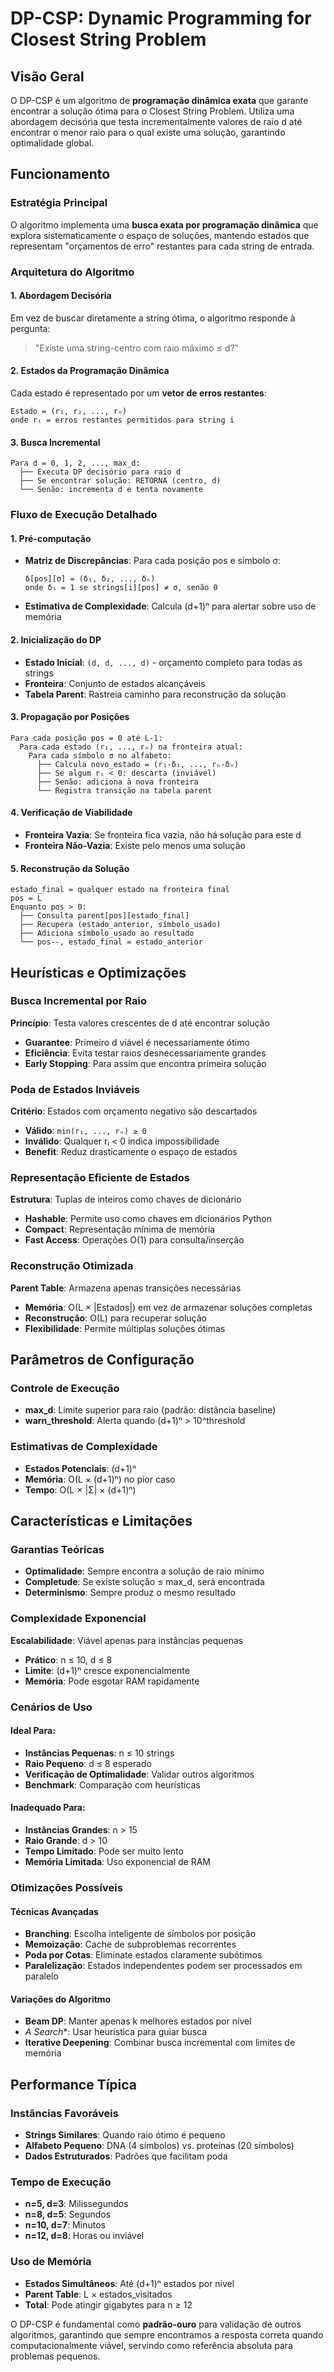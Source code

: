 # DP-CSP: Dynamic Programming for Closest String Problem

## Visão Geral
O DP-CSP é um algoritmo de **programação dinâmica exata** que garante encontrar a solução ótima para o Closest String Problem. Utiliza uma abordagem decisória que testa incrementalmente valores de raio d até encontrar o menor raio para o qual existe uma solução, garantindo optimalidade global.

## Funcionamento

### Estratégia Principal
O algoritmo implementa uma **busca exata por programação dinâmica** que explora sistematicamente o espaço de soluções, mantendo estados que representam "orçamentos de erro" restantes para cada string de entrada.

### Arquitetura do Algoritmo

#### 1. Abordagem Decisória
Em vez de buscar diretamente a string ótima, o algoritmo responde à pergunta:
> "Existe uma string-centro com raio máximo ≤ d?"

#### 2. Estados da Programação Dinâmica
Cada estado é representado por um **vetor de erros restantes**:
```
Estado = (r₁, r₂, ..., rₙ)
onde rᵢ = erros restantes permitidos para string i
```

#### 3. Busca Incremental
```
Para d = 0, 1, 2, ..., max_d:
  ├── Executa DP decisório para raio d
  ├── Se encontrar solução: RETORNA (centro, d)
  └── Senão: incrementa d e tenta novamente
```

### Fluxo de Execução Detalhado

#### 1. Pré-computação
- **Matriz de Discrepâncias**: Para cada posição pos e símbolo σ:
  ```
  δ[pos][σ] = (δ₁, δ₂, ..., δₙ)
  onde δᵢ = 1 se strings[i][pos] ≠ σ, senão 0
  ```
- **Estimativa de Complexidade**: Calcula (d+1)ⁿ para alertar sobre uso de memória

#### 2. Inicialização do DP
- **Estado Inicial**: `(d, d, ..., d)` - orçamento completo para todas as strings
- **Fronteira**: Conjunto de estados alcançáveis
- **Tabela Parent**: Rastreia caminho para reconstrução da solução

#### 3. Propagação por Posições
```
Para cada posição pos = 0 até L-1:
  Para cada estado (r₁, ..., rₙ) na fronteira atual:
    Para cada símbolo σ no alfabeto:
      ├── Calcula novo_estado = (r₁-δ₁, ..., rₙ-δₙ)
      ├── Se algum rᵢ < 0: descarta (inviável)
      ├── Senão: adiciona à nova fronteira
      └── Registra transição na tabela parent
```

#### 4. Verificação de Viabilidade
- **Fronteira Vazia**: Se fronteira fica vazia, não há solução para este d
- **Fronteira Não-Vazia**: Existe pelo menos uma solução

#### 5. Reconstrução da Solução
```
estado_final = qualquer estado na fronteira final
pos = L
Enquanto pos > 0:
  ├── Consulta parent[pos][estado_final]
  ├── Recupera (estado_anterior, símbolo_usado)
  ├── Adiciona símbolo_usado ao resultado
  └── pos--, estado_final = estado_anterior
```

## Heurísticas e Optimizações

### Busca Incremental por Raio
**Princípio**: Testa valores crescentes de d até encontrar solução
- **Guarantee**: Primeiro d viável é necessariamente ótimo
- **Eficiência**: Evita testar raios desnecessariamente grandes
- **Early Stopping**: Para assim que encontra primeira solução

### Poda de Estados Inviáveis
**Critério**: Estados com orçamento negativo são descartados
- **Válido**: `min(r₁, ..., rₙ) ≥ 0`
- **Inválido**: Qualquer rᵢ < 0 indica impossibilidade
- **Benefit**: Reduz drasticamente o espaço de estados

### Representação Eficiente de Estados
**Estrutura**: Tuplas de inteiros como chaves de dicionário
- **Hashable**: Permite uso como chaves em dicionários Python
- **Compact**: Representação mínima de memória
- **Fast Access**: Operações O(1) para consulta/inserção

### Reconstrução Otimizada
**Parent Table**: Armazena apenas transições necessárias
- **Memória**: O(L × |Estados|) em vez de armazenar soluções completas
- **Reconstrução**: O(L) para recuperar solução
- **Flexibilidade**: Permite múltiplas soluções ótimas

## Parâmetros de Configuração

### Controle de Execução
- **max_d**: Limite superior para raio (padrão: distância baseline)
- **warn_threshold**: Alerta quando (d+1)ⁿ > 10^threshold

### Estimativas de Complexidade
- **Estados Potenciais**: (d+1)ⁿ
- **Memória**: O(L × (d+1)ⁿ) no pior caso
- **Tempo**: O(L × |Σ| × (d+1)ⁿ)

## Características e Limitações

### Garantias Teóricas
- **Optimalidade**: Sempre encontra a solução de raio mínimo
- **Completude**: Se existe solução ≤ max_d, será encontrada
- **Determinismo**: Sempre produz o mesmo resultado

### Complexidade Exponencial
**Escalabilidade**: Viável apenas para instâncias pequenas
- **Prático**: n ≤ 10, d ≤ 8
- **Limite**: (d+1)ⁿ cresce exponencialmente
- **Memória**: Pode esgotar RAM rapidamente

### Cenários de Uso

#### Ideal Para:
- **Instâncias Pequenas**: n ≤ 10 strings
- **Raio Pequeno**: d ≤ 8 esperado
- **Verificação de Optimalidade**: Validar outros algoritmos
- **Benchmark**: Comparação com heurísticas

#### Inadequado Para:
- **Instâncias Grandes**: n > 15
- **Raio Grande**: d > 10
- **Tempo Limitado**: Pode ser muito lento
- **Memória Limitada**: Uso exponencial de RAM

### Otimizações Possíveis

#### Técnicas Avançadas
- **Branching**: Escolha inteligente de símbolos por posição
- **Memoização**: Cache de subproblemas recorrentes
- **Poda por Cotas**: Eliminate estados claramente subótimos
- **Paralelização**: Estados independentes podem ser processados em paralelo

#### Variações do Algoritmo
- **Beam DP**: Manter apenas k melhores estados por nível
- **A* Search**: Usar heurística para guiar busca
- **Iterative Deepening**: Combinar busca incremental com limites de memória

## Performance Típica

### Instâncias Favoráveis
- **Strings Similares**: Quando raio ótimo é pequeno
- **Alfabeto Pequeno**: DNA (4 símbolos) vs. proteínas (20 símbolos)
- **Dados Estruturados**: Padrões que facilitam poda

### Tempo de Execução
- **n=5, d=3**: Milissegundos
- **n=8, d=5**: Segundos
- **n=10, d=7**: Minutos
- **n=12, d=8**: Horas ou inviável

### Uso de Memória
- **Estados Simultâneos**: Até (d+1)ⁿ estados por nível
- **Parent Table**: L × estados_visitados
- **Total**: Pode atingir gigabytes para n ≥ 12

O DP-CSP é fundamental como **padrão-ouro** para validação de outros algoritmos, garantindo que sempre encontramos a resposta correta quando computacionalmente viável, servindo como referência absoluta para problemas pequenos.

